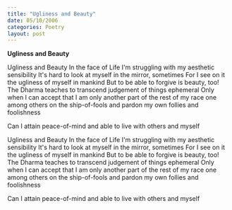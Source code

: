 ```yaml
---
title: "Ugliness and Beauty"
date: 05/10/2006
categories: Poetry
layout: post
---
```


**Ugliness and Beauty**

Ugliness and Beauty
In the face of Life
I'm struggling with my aesthetic sensibility
It's hard to look at myself
in the mirror, sometimes
For I see on it
the ugliness of myself in mankind
But to be able to forgive is beauty,
too!
The Dharma teaches
to transcend judgement of
things ephemeral
Only when I can accept
that I am only another part
of the rest of my race
one among others on the ship-of-fools
and pardon my own follies
and foolishness

Can I attain peace-of-mind
and able to live with
others and myself

Ugliness and Beauty
In the face of Life
I'm struggling with my aesthetic sensibility
It's hard to look at myself
in the mirror, sometimes
For I see on it
the ugliness of myself in mankind
But to be able to forgive is beauty,
too!
The Dharma teaches
to transcend judgement of
things ephemeral
Only when I can accept
that I am only another part
of the rest of my race
one among others on the ship-of-fools
and pardon my own follies
and foolishness

Can I attain peace-of-mind
and able to live with
others and myself
